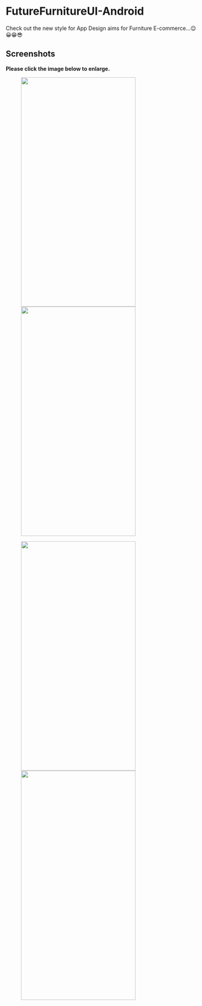 # FutureFurnitureUI-Android
Check out the new style for App Design aims for Furniture E-commerce...😉😀😁😎

## Screenshots

**Please click the image below to enlarge.**

<img src="https://github.com/ashish2030/FutureFurnitureUI-Android/blob/master/Screenshots/Screenshot_20190525-122249.png" height="600" width="300" hspace="40"><img src="https://github.com/Shashank02051997/FutureFurnitureUI-Android/blob/master/Screenshots/Screenshot_20190525-122302.png" height="600" width="300" hspace="40">

<img src="https://github.com/ashish2030/FutureFurnitureUI-Android/blob/master/Screenshots/Screenshot_20190525-122313.png" height="600" width="300" hspace="40"><img src="https://github.com/Shashank02051997/FutureFurnitureUI-Android/blob/master/Screenshots/Screenshot_20190525-122325.png" height="600" width="300" hspace="40">


